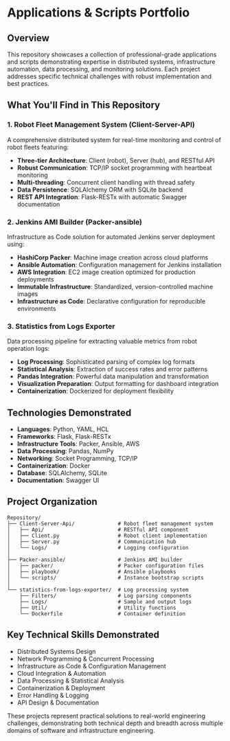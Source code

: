 # Applications & Scripts Portfolio

## Overview

This repository showcases a collection of professional-grade applications and scripts demonstrating expertise in distributed systems, infrastructure automation, data processing, and monitoring solutions. Each project addresses specific technical challenges with robust implementation and best practices.

## What You'll Find in This Repository

### 1. Robot Fleet Management System (Client-Server-API)

A comprehensive distributed system for real-time monitoring and control of robot fleets featuring:

- **Three-tier Architecture**: Client (robot), Server (hub), and RESTful API
- **Robust Communication**: TCP/IP socket programming with heartbeat monitoring
- **Multi-threading**: Concurrent client handling with thread safety
- **Data Persistence**: SQLAlchemy ORM with SQLite backend
- **REST API Integration**: Flask-RESTx with automatic Swagger documentation

### 2. Jenkins AMI Builder (Packer-ansible)

Infrastructure as Code solution for automated Jenkins server deployment using:

- **HashiCorp Packer**: Machine image creation across cloud platforms
- **Ansible Automation**: Configuration management for Jenkins installation
- **AWS Integration**: EC2 image creation optimized for production deployments
- **Immutable Infrastructure**: Standardized, version-controlled machine images
- **Infrastructure as Code**: Declarative configuration for reproducible environments

### 3. Statistics from Logs Exporter

Data processing pipeline for extracting valuable metrics from robot operation logs:

- **Log Processing**: Sophisticated parsing of complex log formats
- **Statistical Analysis**: Extraction of success rates and error patterns
- **Pandas Integration**: Powerful data manipulation and transformation
- **Visualization Preparation**: Output formatting for dashboard integration
- **Containerization**: Dockerized for deployment flexibility

## Technologies Demonstrated

- **Languages**: Python, YAML, HCL
- **Frameworks**: Flask, Flask-RESTx
- **Infrastructure Tools**: Packer, Ansible, AWS
- **Data Processing**: Pandas, NumPy
- **Networking**: Socket Programming, TCP/IP
- **Containerization**: Docker
- **Database**: SQLAlchemy, SQLite
- **Documentation**: Swagger UI

## Project Organization

```
Repository/
├── Client-Server-Api/              # Robot fleet management system
│   ├── Api/                        # RESTful API component
│   ├── Client.py                   # Robot client implementation
│   ├── Server.py                   # Communication hub
│   └── Logs/                       # Logging configuration
│
├── Packer-ansible/                 # Jenkins AMI builder
│   ├── packer/                     # Packer configuration files
│   ├── playbook/                   # Ansible playbooks
│   └── scripts/                    # Instance bootstrap scripts
│
└── statistics-from-logs-exporter/  # Log processing system
    ├── Filters/                    # Log parsing components
    ├── Logs/                       # Sample and output logs
    ├── Util/                       # Utility functions
    └── Dockerfile                  # Container definition
```

## Key Technical Skills Demonstrated

- Distributed Systems Design
- Network Programming & Concurrent Processing
- Infrastructure as Code & Configuration Management
- Cloud Integration & Automation
- Data Processing & Statistical Analysis
- Containerization & Deployment
- Error Handling & Logging
- API Design & Documentation

These projects represent practical solutions to real-world engineering challenges, demonstrating both technical depth and breadth across multiple domains of software and infrastructure engineering.
